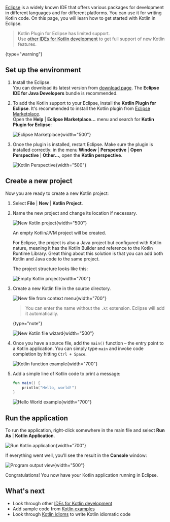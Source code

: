 [//]: # (title: Eclipse)

[Eclipse](https://www.eclipse.org/downloads/) is a widely known IDE that offers various packages for development in
different languages and for different platforms. You can use it for writing Kotlin code. On this page, you will learn
how to get started with Kotlin in Eclipse.

> Kotlin Plugin for Eclipse has limited support.  
> Use [other IDEs for Kotlin development](ide-overview.md) to get full support of new Kotlin features.
>
{type="warning"}

## Set up the environment

1. Install the Eclipse.  
   You can download its latest version from [download page](https://www.eclipse.org/downloads/).
   The **Eclipse IDE for Java Developers** bundle is recommended.

2. To add the Kotlin support to your Eclipse, install the **Kotlin Plugin for Eclipse**.
   It's recommended to install the Kotlin plugin from [Eclipse Marketplace](https://marketplace.eclipse.org/content/kotlin-plugin-eclipse).   
   Open the **Help** | **Eclipse Marketplace...** menu and search for **Kotlin Plugin for Eclipse**: 

   ![Eclipse Marketplace](eclipse-marketplace.png){width="500"}

3. Once the plugin is installed, restart Eclipse. Make sure the plugin is installed correctly:
   in the menu **Window** | **Perspective** | **Open Perspective** | **Other...**, open the **Kotlin perspective**.

   ![Kotlin Perspective](eclipse-open-perspective.png){width="500"}

## Create a new project

Now you are ready to create a new Kotlin project:

1. Select **File** | **New** | **Kotlin Project**.
2. Name the new project and change its location if necessary.

   ![New Kotlin project](eclipse-project-name.png){width="500"}

   An empty Kotlin/JVM project will be created.

   For Eclipse, the project is also a Java project but configured with Kotlin nature, meaning it has the Kotlin
   Builder and reference to the Kotlin Runtime Library. Great thing about this solution is that you can add both Kotlin and
   Java code to the same project.

   The project structure looks like this:

   ![Empty Kotlin project](eclipse-empty-project.png){width="700"}

3. Create a new Kotlin file in the source directory.

   ![New file from context menu](eclipse-new-file.png){width="700"}

   > You can enter the name without the `.kt` extension. Eclipse will add it automatically.
   >
   {type="note"}

   ![New Kotlin file wizard](eclipse-file-name.png){width="500"}

4. Once you have a source file, add the `main()` function – the entry point to a Kotlin application. 
   You can simply type `main` and invoke code completion by hitting `Ctrl + Space`.

   ![Kotlin function example](eclipse-main.png){width="700"}

5. Add a simple line of Kotlin code to print a message:

   ```kotlin
   fun main() {
       println("Hello, world!")
   }
   ```

   ![Hello World example](eclipse-hello-world.png){width="700"}

## Run the application

To run the application, right-click somewhere in the main file and select **Run As** | **Kotlin Application**.

![Run Kotlin application](eclipse-run-as.png){width="700"}

If everything went well, you'll see the result in the **Console** window:

![Program output view](eclipse-output.png){width="500"}

Congratulations! You now have your Kotlin application running in Eclipse.

## What's next

* Look through other [IDEs for Kotlin development](ide-overview.md)
* Add sample code from [Kotlin examples](https://play.kotlinlang.org/byExample/overview)
* Look through [Kotlin idioms](idioms.md) to write Kotlin idiomatic code